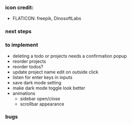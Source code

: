 ### icon credit:

- FLATICON: freepik, DinosoftLabs

### next steps

### to implement

- deleting a todo or projects needs a confirmation popup
- reorder projects
- reorder todos?
- update project name edit on outside click
- listen for enter keys in inputs
- save dark mode setting
- make dark mode toggle look better
- animations
  - sidebar open/close
  - scrollbar appearance

### bugs
